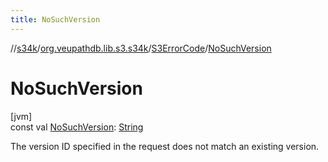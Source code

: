 ```yaml
---
title: NoSuchVersion
---
```

//[s34k](../../../index.html)/[org.veupathdb.lib.s3.s34k](../index.html)/[S3ErrorCode](index.html)/[NoSuchVersion](-no-such-version.html)



# NoSuchVersion



[jvm]\
const val [NoSuchVersion](-no-such-version.html): [String](https://kotlinlang.org/api/latest/jvm/stdlib/kotlin/-string/index.html)



The version ID specified in the request does not match an existing version.




